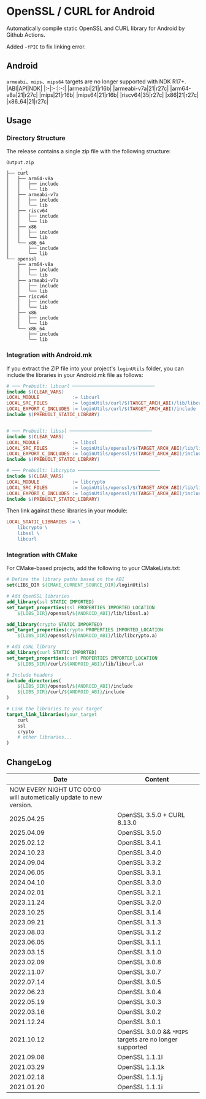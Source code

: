 # OpenSSL / CURL for Android
Automatically compile static OpenSSL and CURL library for Android by Github Actions.

Added `-fPIC` to fix linking error.

## Android
`armeabi`、`mips`、`mips64` targets are no longer supported with NDK R17+.
|ABI|API|NDK|
|:-|:-:|:-:|
|armeabi|21|r16b|
|armeabi-v7a|21|r27c|
|arm64-v8a|21|r27c|
|mips|21|r16b|
|mips64|21|r16b|
|riscv64|35|r27c|
|x86|21|r27c|
|x86_64|21|r27c|

## Usage

### Directory Structure
The release contains a single zip file with the following structure:
```
Output.zip
     .
├── curl
│   ├── arm64-v8a
│   │   ├── include
│   │   └── lib
│   ├── armeabi-v7a
│   │   ├── include
│   │   └── lib
│   ├── riscv64
│   │   ├── include
│   │   └── lib
│   ├── x86
│   │   ├── include
│   │   └── lib
│   └── x86_64
│       ├── include
│       └── lib
└── openssl
    ├── arm64-v8a
    │   ├── include
    │   └── lib
    ├── armeabi-v7a
    │   ├── include
    │   └── lib
    ├── riscv64
    │   ├── include
    │   └── lib
    ├── x86
    │   ├── include
    │   └── lib
    └── x86_64
        ├── include
        └── lib
```

### Integration with Android.mk

If you extract the ZIP file into your project's `loginUtils` folder, you can include the libraries in your Android.mk file as follows:

```makefile
# ─── Prebuilt: libcurl ──────────────────────────────
include $(CLEAR_VARS)
LOCAL_MODULE            := libcurl
LOCAL_SRC_FILES         := loginUtils/curl/$(TARGET_ARCH_ABI)/lib/libcurl.a
LOCAL_EXPORT_C_INCLUDES := loginUtils/curl/$(TARGET_ARCH_ABI)/include
include $(PREBUILT_STATIC_LIBRARY)


# ─── Prebuilt: libssl ──────────────────────────────
include $(CLEAR_VARS)
LOCAL_MODULE            := libssl
LOCAL_SRC_FILES         := loginUtils/openssl/$(TARGET_ARCH_ABI)/lib/libssl.a
LOCAL_EXPORT_C_INCLUDES := loginUtils/openssl/$(TARGET_ARCH_ABI)/include
include $(PREBUILT_STATIC_LIBRARY)

# ─── Prebuilt: libcrypto ──────────────────────────────
include $(CLEAR_VARS)
LOCAL_MODULE            := libcrypto
LOCAL_SRC_FILES         := loginUtils/openssl/$(TARGET_ARCH_ABI)/lib/libcrypto.a
LOCAL_EXPORT_C_INCLUDES := loginUtils/openssl/$(TARGET_ARCH_ABI)/include
include $(PREBUILT_STATIC_LIBRARY)
```

Then link against these libraries in your module:

```makefile
LOCAL_STATIC_LIBRARIES := \
    libcrypto \
    libssl \
    libcurl
```

### Integration with CMake

For CMake-based projects, add the following to your CMakeLists.txt:

```cmake
# Define the library paths based on the ABI
set(LIBS_DIR ${CMAKE_CURRENT_SOURCE_DIR}/loginUtils)

# Add OpenSSL libraries
add_library(ssl STATIC IMPORTED)
set_target_properties(ssl PROPERTIES IMPORTED_LOCATION
    ${LIBS_DIR}/openssl/${ANDROID_ABI}/lib/libssl.a)

add_library(crypto STATIC IMPORTED)
set_target_properties(crypto PROPERTIES IMPORTED_LOCATION
    ${LIBS_DIR}/openssl/${ANDROID_ABI}/lib/libcrypto.a)

# Add cURL library
add_library(curl STATIC IMPORTED)
set_target_properties(curl PROPERTIES IMPORTED_LOCATION
    ${LIBS_DIR}/curl/${ANDROID_ABI}/lib/libcurl.a)

# Include headers
include_directories(
    ${LIBS_DIR}/openssl/${ANDROID_ABI}/include
    ${LIBS_DIR}/curl/${ANDROID_ABI}/include
)

# Link the libraries to your target
target_link_libraries(your_target
    curl
    ssl
    crypto
    # other libraries...
)
```

## ChangeLog
| Date      | Content                                                              |
|-----------|----------------------------------------------------------------------|
| NOW EVERY NIGHT UTC 00:00 will autometically update to new version. |
| 2025.04.25 | OpenSSL 3.5.0 + CURL 8.13.0 |
| 2025.04.09 | OpenSSL 3.5.0 |
| 2025.02.12 | OpenSSL 3.4.1 |
| 2024.10.23 | OpenSSL 3.4.0 |
| 2024.09.04 | OpenSSL 3.3.2 |
| 2024.06.05 | OpenSSL 3.3.1 |
| 2024.04.10 | OpenSSL 3.3.0 |
| 2024.02.01 | OpenSSL 3.2.1 |
| 2023.11.24 | OpenSSL 3.2.0 |
| 2023.10.25 | OpenSSL 3.1.4 |
| 2023.09.21 | OpenSSL 3.1.3 |
| 2023.08.03 | OpenSSL 3.1.2 |
| 2023.06.05 | OpenSSL 3.1.1 |
| 2023.03.15 | OpenSSL 3.1.0 |
| 2023.02.09 | OpenSSL 3.0.8 |
| 2022.11.07 | OpenSSL 3.0.7 |
| 2022.07.14 | OpenSSL 3.0.5 |
| 2022.06.23 | OpenSSL 3.0.4 |
| 2022.05.19 | OpenSSL 3.0.3 |
| 2022.03.16 | OpenSSL 3.0.2 |
| 2021.12.24 | OpenSSL 3.0.1 |
| 2021.10.12 | OpenSSL 3.0.0 && `*MIPS` targets are no longer supported|
| 2021.09.08 | OpenSSL 1.1.1l |
| 2021.03.29 | OpenSSL 1.1.1k |
| 2021.02.18 | OpenSSL 1.1.1j |
| 2021.01.20 | OpenSSL 1.1.1i |
